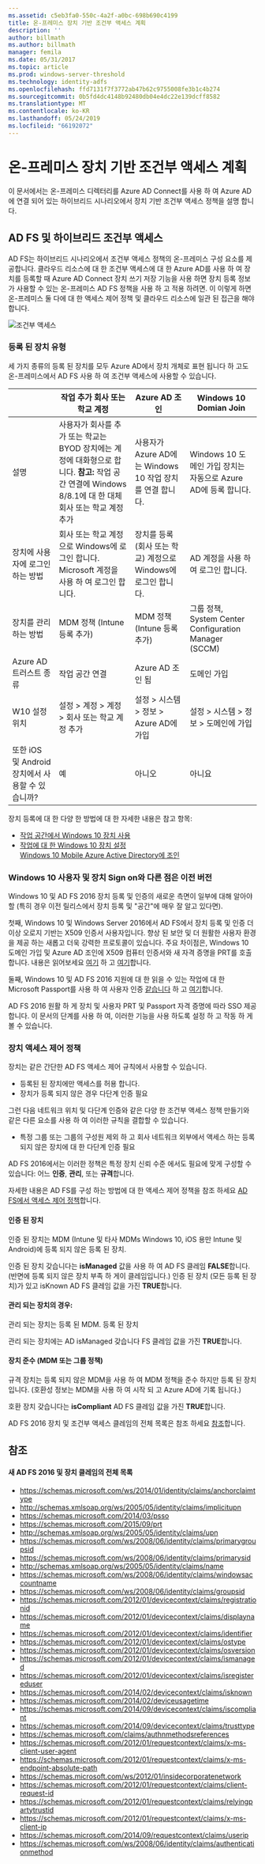 ```yaml
---
ms.assetid: c5eb3fa0-550c-4a2f-a0bc-698b690c4199
title: 온-프레미스 장치 기반 조건부 액세스 계획
description: ''
author: billmath
ms.author: billmath
manager: femila
ms.date: 05/31/2017
ms.topic: article
ms.prod: windows-server-threshold
ms.technology: identity-adfs
ms.openlocfilehash: ffd7131f7f3772ab47b62c9755008fe3b1c4b274
ms.sourcegitcommit: 0b5fd4dc4148b92480db04e4dc22e139dcff8582
ms.translationtype: MT
ms.contentlocale: ko-KR
ms.lasthandoff: 05/24/2019
ms.locfileid: "66192072"
---
```

# <a name="plan-device-based-conditional-access-on-premises"></a>온-프레미스 장치 기반 조건부 액세스 계획


이 문서에서는 온-프레미스 디렉터리를 Azure AD Connect를 사용 하 여 Azure AD에 연결 되어 있는 하이브리드 시나리오에서 장치 기반 조건부 액세스 정책을 설명 합니다.     

## <a name="ad-fs-and-hybrid-conditional-access"></a>AD FS 및 하이브리드 조건부 액세스  

AD FS는 하이브리드 시나리오에서 조건부 액세스 정책의 온-프레미스 구성 요소를 제공합니다.  클라우드 리소스에 대 한 조건부 액세스에 대 한 Azure AD를 사용 하 여 장치를 등록할 때 Azure AD Connect 장치 쓰기 저장 기능을 사용 하면 장치 등록 정보가 사용할 수 있는 온-프레미스 AD FS 정책을 사용 하 고 적용 하려면.  이 이렇게 하면 온-프레미스 둘 다에 대 한 액세스 제어 정책 및 클라우드 리소스에 일관 된 접근을 해야 합니다.  

![조건부 액세스](media/Plan-Device-based-Conditional-Access-on-Premises/ADFS_ITPRO4.png)  

### <a name="types-of-registered-devices"></a>등록 된 장치 유형  
세 가지 종류의 등록 된 장치를 모두 Azure AD에서 장치 개체로 표현 됩니다 하 고도 온-프레미스에서 AD FS 사용 하 여 조건부 액세스에 사용할 수 있습니다.  

| |작업 추가 회사 또는 학교 계정  |Azure AD 조인  |Windows 10 Domian Join    
| --- | --- |--- | --- |
|설명    |  사용자가 회사를 추가 또는 학교는 BYOD 장치에는 계정에 대화형으로 합니다.  **참고:** 작업 공간 연결에 Windows 8/8.1에 대 한 대체 회사 또는 학교 계정 추가       | 사용자가 Azure AD에는 Windows 10 작업 장치를 연결 합니다.|Windows 10 도메인 가입 장치는 자동으로 Azure AD에 등록 합니다.|           
|장치에 사용자에 로그인 하는 방법     |  회사 또는 학교 계정으로 Windows에 로그인 합니다.  Microsoft 계정을 사용 하 여 로그인 합니다.       |   장치를 등록 (회사 또는 학교) 계정으로 Windows에 로그인 합니다.      |     AD 계정을 사용 하 여 로그인 합니다.|      
|장치를 관리 하는 방법    |      MDM 정책 (Intune 등록 추가)   | MDM 정책 (Intune 등록 추가)        |   그룹 정책, System Center Configuration Manager (SCCM) |
|Azure AD 트러스트 종류|작업 공간 연결|Azure AD 조인 됨|도메인 가입  |     
|W10 설정 위치    | 설정 > 계정 > 계정 > 회사 또는 학교 계정 추가        | 설정 > 시스템 > 정보 > Azure AD에 가입       |   설정 > 시스템 > 정보 > 도메인에 가입 |       
|또한 iOS 및 Android 장치에서 사용할 수 있습니까?   |    예     |       아니오  |   아니요   |   

  

장치 등록에 대 한 다양 한 방법에 대 한 자세한 내용은 참고 항목:  
* [작업 공간에서 Windows 10 장치 사용](https://azure.microsoft.com/documentation/articles/active-directory-azureadjoin-windows10-devices/)  
* [작업에 대 한 Windows 10 장치 설정](https://jairocadena.com/2016/01/18/setting-up-windows-10-devices-for-work-domain-join-azure-ad-join-and-add-work-or-school-account/)  
[Windows 10 Mobile Azure Active Directory에 조인](https://technet.microsoft.com/itpro/windows/manage/join-windows-10-mobile-to-azure-active-directory)  

### <a name="how-windows-10-user-and-device-sign-on-is-different-from-previous-versions"></a>Windows 10 사용자 및 장치 Sign on와 다른 점은 이전 버전  
Windows 10 및 AD FS 2016 장치 등록 및 인증의 새로운 측면이 일부에 대해 알아야 할 (특히 경우 이전 릴리스에서 장치 등록 및 "공간"에 매우 잘 알고 있다면).  

첫째, Windows 10 및 Windows Server 2016에서 AD FS에서 장치 등록 및 인증 더 이상 오로지 기반는 X509 인증서 사용자입니다.  향상 된 보안 및 더 원활한 사용자 환경을 제공 하는 새롭고 더욱 강력한 프로토콜이 있습니다.  주요 차이점은, Windows 10 도메인 가입 및 Azure AD 조인에 X509 컴퓨터 인증서와 새 자격 증명을 PRT를 호출 합니다.  내용은 읽어보세요 [여기](https://jairocadena.com/2016/01/18/how-domain-join-is-different-in-windows-10-with-azure-ad/) 하 고 [여기](https://jairocadena.com/2016/02/01/azure-ad-join-what-happens-behind-the-scenes/)합니다.  

둘째, Windows 10 및 AD FS 2016 지원에 대 한 읽을 수 있는 작업에 대 한 Microsoft Passport를 사용 하 여 사용자 인증 [같습니다](https://jairocadena.com/2016/03/09/azure-ad-and-microsoft-passport-for-work-in-windows-10/) 하 고 [여기](https://azure.microsoft.com/documentation/articles/active-directory-azureadjoin-passport-deployment/)합니다.  

AD FS 2016 원활 하 게 장치 및 사용자 PRT 및 Passport 자격 증명에 따라 SSO 제공 합니다.  이 문서의 단계를 사용 하 여, 이러한 기능을 사용 하도록 설정 하 고 작동 하 게 볼 수 있습니다.  

### <a name="device-access-control-policies"></a>장치 액세스 제어 정책  
장치는 같은 간단한 AD FS 액세스 제어 규칙에서 사용할 수 있습니다.  

- 등록된 된 장치에만 액세스를 허용 합니다.   
- 장치가 등록 되지 않은 경우 다단계 인증 필요  

그런 다음 네트워크 위치 및 다단계 인증와 같은 다양 한 조건부 액세스 정책 만들기와 같은 다른 요소를 사용 하 여 이러한 규칙을 결합할 수 있습니다.  


- 특정 그룹 또는 그룹의 구성원 제외 하 고 회사 네트워크 외부에서 액세스 하는 등록 되지 않은 장치에 대 한 다단계 인증 필요  

AD FS 2016에서는 이러한 정책은 특정 장치 신뢰 수준 에서도 필요에 맞게 구성할 수 있습니다: 어느 **인증**, **관리**, 또는 **규격**합니다.  

자세한 내용은 AD FS를 구성 하는 방법에 대 한 액세스 제어 정책을 참조 하세요 [AD FS에서 액세스 제어 정책](../../ad-fs/operations/Access-Control-Policies-in-AD-FS.md)합니다.  

#### <a name="authenticated-devices"></a>인증 된 장치  
인증 된 장치는 MDM (Intune 및 타사 MDMs Windows 10, iOS 용만 Intune 및 Android)에 등록 되지 않은 등록 된 장치.   

인증 된 장치 갖습니다는 **isManaged** 값을 사용 하 여 AD FS 클레임 **FALSE**합니다. (반면에 등록 되지 않은 장치 부족 하 게이 클레임입니다.)  인증 된 장치 (모든 등록 된 장치)가 있고 isKnown AD FS 클레임 값을 가진 **TRUE**합니다.  

#### <a name="managed-devices"></a>관리 되는 장치의 경우:   

관리 되는 장치는 등록 된 MDM. 등록 된 장치  

관리 되는 장치에는 AD isManaged 갖습니다 FS 클레임 값을 가진 **TRUE**합니다.  

#### <a name="devices-compliant-with-mdm-or-group-policies"></a>장치 준수 (MDM 또는 그룹 정책)  
규격 장치는 등록 되지 않은 MDM을 사용 하 여 MDM 정책을 준수 하지만 등록 된 장치입니다. (호환성 정보는 MDM을 사용 하 여 시작 되 고 Azure AD에 기록 됩니다.)  

호환 장치 갖습니다는 **isCompliant** AD FS 클레임 값을 가진 **TRUE**합니다.    

AD FS 2016 장치 및 조건부 액세스 클레임의 전체 목록은 참조 하세요 [참조](#reference)합니다.  


## <a name="reference"></a>참조  
#### <a name="complete-list-of-new-ad-fs-2016-and-device-claims"></a>새 AD FS 2016 및 장치 클레임의 전체 목록  

* https://schemas.microsoft.com/ws/2014/01/identity/claims/anchorclaimtype  
* http://schemas.xmlsoap.org/ws/2005/05/identity/claims/implicitupn  
* https://schemas.microsoft.com/2014/03/psso  
* https://schemas.microsoft.com/2015/09/prt  
* http://schemas.xmlsoap.org/ws/2005/05/identity/claims/upn  
* https://schemas.microsoft.com/ws/2008/06/identity/claims/primarygroupsid  
* https://schemas.microsoft.com/ws/2008/06/identity/claims/primarysid  
* http://schemas.xmlsoap.org/ws/2005/05/identity/claims/name  
* https://schemas.microsoft.com/ws/2008/06/identity/claims/windowsaccountname  
* https://schemas.microsoft.com/ws/2008/06/identity/claims/groupsid  
* https://schemas.microsoft.com/2012/01/devicecontext/claims/registrationid  
* https://schemas.microsoft.com/2012/01/devicecontext/claims/displayname  
* https://schemas.microsoft.com/2012/01/devicecontext/claims/identifier  
* https://schemas.microsoft.com/2012/01/devicecontext/claims/ostype  
* https://schemas.microsoft.com/2012/01/devicecontext/claims/osversion  
* https://schemas.microsoft.com/2012/01/devicecontext/claims/ismanaged  
* https://schemas.microsoft.com/2012/01/devicecontext/claims/isregistereduser  
* https://schemas.microsoft.com/2014/02/devicecontext/claims/isknown  
* https://schemas.microsoft.com/2014/02/deviceusagetime  
* https://schemas.microsoft.com/2014/09/devicecontext/claims/iscompliant  
* https://schemas.microsoft.com/2014/09/devicecontext/claims/trusttype  
* https://schemas.microsoft.com/claims/authnmethodsreferences  
* https://schemas.microsoft.com/2012/01/requestcontext/claims/x-ms-client-user-agent  
* https://schemas.microsoft.com/2012/01/requestcontext/claims/x-ms-endpoint-absolute-path  
* https://schemas.microsoft.com/ws/2012/01/insidecorporatenetwork  
* https://schemas.microsoft.com/2012/01/requestcontext/claims/client-request-id  
* https://schemas.microsoft.com/2012/01/requestcontext/claims/relyingpartytrustid  
* https://schemas.microsoft.com/2012/01/requestcontext/claims/x-ms-client-ip  
* https://schemas.microsoft.com/2014/09/requestcontext/claims/userip  
* https://schemas.microsoft.com/ws/2008/06/identity/claims/authenticationmethod  
